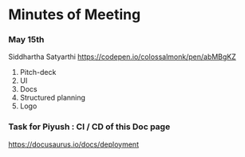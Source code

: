 # Minutes of Meeting
### May 15th

Siddhartha Satyarthi
https://codepen.io/colossalmonk/pen/abMBgKZ

1. Pitch-deck
2. UI 
3. Docs
4. Structured planning
5. Logo

### Task for Piyush : CI / CD of this Doc page

https://docusaurus.io/docs/deployment
